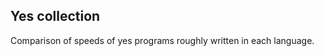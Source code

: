 Yes collection
--------------

Comparison of speeds of yes programs roughly written in each language.
